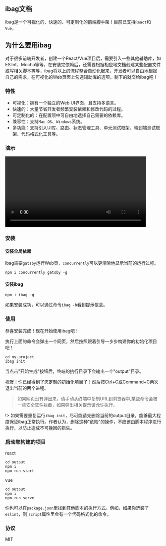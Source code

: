 ## ibag文档

ibag是一个可视化的、快速的、可定制化的前端脚手架！目前已支持`React`和`Vue`。

## 为什么要用ibag

对于很多前端开发者，创建一个React/Vue项目后，需要引入一些其他辅助库，如ESlint、Mocha等等，在安装完依赖后，还需要根据相应地文档创建某些配置文件或写相关脚本等等，ibag将以上的流程整合自动化起来，开发者可以自由地根据自己的需求，在可视化的Web页面上勾选辅助库的选项，剩下的就交给ibag吧！

### 特性

- 可视化：拥有一个独立的Web UI界面，且支持多语言。
- 快速的：大量节省开发者频繁安装依赖和修改代码的过程。
- 可定制化的：在配置项中可自由地选择自己需要的依赖库。
- 兼容性：支持`Mac OS`、`Windows`系统。
- 多功能：支持引入UI库、路由、状态管理工具、单元测试框架、端到端测试框架、代码格式化工具等。

### 演示

<video src="https://1heng-files.oss-cn-beijing.aliyuncs.com/ibag_guide_video.mp4" autoplay controls preload="metadata" style="width: 90%"></video>

### 安装

#### 安装全局依赖

ibag需要`gatsby`运行Web页，`concurrently`可以更清晰地显示当前的运行过程。

```
npm i concurrently gatsby -g
```

#### 安装ibag

```
npm i ibag -g
```

如果安装成功，可以通过命令`ibag -h`看到提示信息。

### 使用

恭喜安装完成！现在开始使用ibag吧！

执行上面的命令会弹出一个网页，然后按照跟着引导一步步构建你的初始化项目吧！

```
cd my-project
ibag init
```

当点击"开始生成"按钮后，终端的执行目录下会输出一个"output"目录。

祝贺！你已经得到了您定制的初始化项目了！然后按Ctrl+C或Command+C两次退出当前的两个进程。

> 如果网页没有弹出来，请手动从终端中复制URL到浏览器中,某些命令会被一些安全软件拦截，如果弹出相关提示请允许执行。

!> 如果需要重复运行`ibag init`，尽可能请先删除当前的output目录，能够最大程度保证ibag正常执行。作者认为，删除这种"危险"的操作，不应该由脚本程序进行执行，以防止造成不可挽回的损失。

### 启动您构建的项目

react
```
cd output
npm i
npm run start
```

vue
```
cd output
npm i
npm run serve
```

你也可以在`package.json`里找到其他脚本的执行方式。例如，如果你选装了`eslint`，则
`script`属性里会有一个代码格式化的命令。
### 协议

MIT
